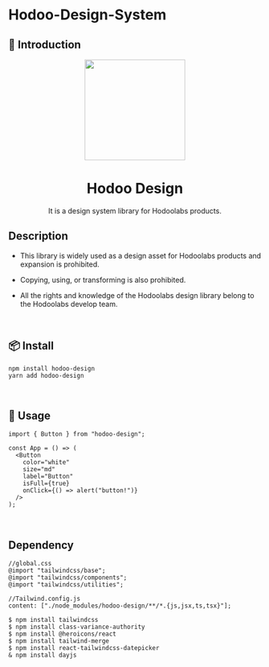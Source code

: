 # Hodoo-Design-System

## 🤚 Introduction

<p align="center">
  <span >
    <img width="200" src="https://github.com/hodoolabs/Design-System/assets/129719850/ec7530f4-fa40-41db-ac9d-d95dd9b1d568">
  </span>
</p>

<h1 align="center">Hodoo Design</h1>

<div align="center">
It is a design system library for Hodoolabs products.
</div>

## Description

- This library is widely used as a design asset for Hodoolabs products and expansion is prohibited.

- Copying, using, or transforming is also prohibited.

- All the rights and knowledge of the Hodoolabs design library belong to the Hodoolabs develop team.

<br >

## 📦 Install

```
npm install hodoo-design
yarn add hodoo-design
```

<br>

## 🔨 Usage

```tsx
import { Button } from "hodoo-design";

const App = () => (
  <Button
    color="white"
    size="md"
    label="Button"
    isFull={true}
    onClick={() => alert("button!")}
  />
);
```

<br >

## Dependency

```tsx
//global.css
@import "tailwindcss/base";
@import "tailwindcss/components";
@import "tailwindcss/utilities";
```

```tsx
//Tailwind.config.js
content: ["./node_modules/hodoo-design/**/*.{js,jsx,ts,tsx}"];
```

```
$ npm install tailwindcss
$ npm install class-variance-authority
$ npm install @heroicons/react
$ npm install tailwind-merge
$ npm install react-tailwindcss-datepicker
& npm install dayjs
```
